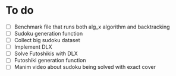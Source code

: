 # To do

- [ ] Benchmark file that runs both alg_x algorithm and backtracking
- [ ] Sudoku generation function
- [ ] Collect big sudoku dataset
- [ ] Implement DLX
- [ ] Solve Futoshikis with DLX
- [ ] Futoshiki generation function
- [ ] Manim video about sudoku being solved with exact cover

